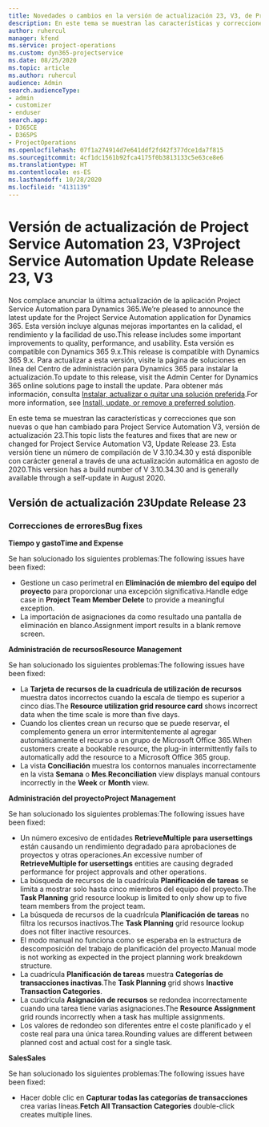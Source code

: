 ```yaml
---
title: Novedades o cambios en la versión de actualización 23, V3, de Project Service Automation
description: En este tema se muestran las características y correcciones que están disponibles en la versión de actualización 23, V3, de Project Service Automation.
author: ruhercul
manager: kfend
ms.service: project-operations
ms.custom: dyn365-projectservice
ms.date: 08/25/2020
ms.topic: article
ms.author: ruhercul
audience: Admin
search.audienceType:
- admin
- customizer
- enduser
search.app:
- D365CE
- D365PS
- ProjectOperations
ms.openlocfilehash: 07f1a274914d7e641ddf2fd42f377dce1da7f815
ms.sourcegitcommit: 4cf1dc1561b92fca4175f0b3813133c5e63ce8e6
ms.translationtype: HT
ms.contentlocale: es-ES
ms.lasthandoff: 10/28/2020
ms.locfileid: "4131139"
---
```

# <a name="project-service-automation-update-release-23-v3"></a><span data-ttu-id="f579b-103">Versión de actualización de Project Service Automation 23, V3</span><span class="sxs-lookup"><span data-stu-id="f579b-103">Project Service Automation Update Release 23, V3</span></span>

<span data-ttu-id="f579b-104">Nos complace anunciar la última actualización de la aplicación Project Service Automation para Dynamics 365.</span><span class="sxs-lookup"><span data-stu-id="f579b-104">We’re pleased to announce the latest update for the Project Service Automation application for Dynamics 365.</span></span> <span data-ttu-id="f579b-105">Esta versión incluye algunas mejoras importantes en la calidad, el rendimiento y la facilidad de uso.</span><span class="sxs-lookup"><span data-stu-id="f579b-105">This release includes some important improvements to quality, performance, and usability.</span></span> <span data-ttu-id="f579b-106">Esta versión es compatible con Dynamics 365 9.x.</span><span class="sxs-lookup"><span data-stu-id="f579b-106">This release is compatible with Dynamics 365 9.x.</span></span> <span data-ttu-id="f579b-107">Para actualizar a esta versión, visite la página de soluciones en línea del Centro de administración para Dynamics 365 para instalar la actualización.</span><span class="sxs-lookup"><span data-stu-id="f579b-107">To update to this release, visit the Admin Center for Dynamics 365 online solutions page to install the update.</span></span> <span data-ttu-id="f579b-108">Para obtener más información, consulta [Instalar, actualizar o quitar una solución preferida](https://docs.microsoft.com/power-platform/admin/install-remove-preferred-solution).</span><span class="sxs-lookup"><span data-stu-id="f579b-108">For more information, see [Install, update, or remove a preferred solution](https://docs.microsoft.com/power-platform/admin/install-remove-preferred-solution).</span></span>

<span data-ttu-id="f579b-109">En este tema se muestran las características y correcciones que son nuevas o que han cambiado para Project Service Automation V3, versión de actualización 23.</span><span class="sxs-lookup"><span data-stu-id="f579b-109">This topic lists the features and fixes that are new or changed for Project Service Automation V3, Update Release 23.</span></span> <span data-ttu-id="f579b-110">Esta versión tiene un número de compilación de V 3.10.34.30 y está disponible con carácter general a través de una actualización automática en agosto de 2020.</span><span class="sxs-lookup"><span data-stu-id="f579b-110">This version has a build number of V 3.10.34.30 and is generally available through a self-update in August 2020.</span></span>

## <a name="update-release-23"></a><span data-ttu-id="f579b-111">Versión de actualización 23</span><span class="sxs-lookup"><span data-stu-id="f579b-111">Update Release 23</span></span>

### <a name="bug-fixes"></a><span data-ttu-id="f579b-112">Correcciones de errores</span><span class="sxs-lookup"><span data-stu-id="f579b-112">Bug fixes</span></span>

<span data-ttu-id="f579b-113">**Tiempo y gasto**</span><span class="sxs-lookup"><span data-stu-id="f579b-113">**Time and Expense**</span></span>

<span data-ttu-id="f579b-114">Se han solucionado los siguientes problemas:</span><span class="sxs-lookup"><span data-stu-id="f579b-114">The following issues have been fixed:</span></span>
- <span data-ttu-id="f579b-115">Gestione un caso perimetral en **Eliminación de miembro del equipo del proyecto** para proporcionar una excepción significativa.</span><span class="sxs-lookup"><span data-stu-id="f579b-115">Handle edge case in **Project Team Member Delete** to provide a meaningful exception.</span></span>
- <span data-ttu-id="f579b-116">La importación de asignaciones da como resultado una pantalla de eliminación en blanco.</span><span class="sxs-lookup"><span data-stu-id="f579b-116">Assignment import results in a blank remove screen.</span></span>

<span data-ttu-id="f579b-117">**Administración de recursos**</span><span class="sxs-lookup"><span data-stu-id="f579b-117">**Resource Management**</span></span>

<span data-ttu-id="f579b-118">Se han solucionado los siguientes problemas:</span><span class="sxs-lookup"><span data-stu-id="f579b-118">The following issues have been fixed:</span></span>

- <span data-ttu-id="f579b-119">La **Tarjeta de recursos de la cuadrícula de utilización de recursos** muestra datos incorrectos cuando la escala de tiempo es superior a cinco días.</span><span class="sxs-lookup"><span data-stu-id="f579b-119">The **Resource utilization grid resource card** shows incorrect data when the time scale is more than five days.</span></span>
- <span data-ttu-id="f579b-120">Cuando los clientes crean un recurso que se puede reservar, el complemento genera un error intermitentemente al agregar automáticamente el recurso a un grupo de Microsoft Office 365.</span><span class="sxs-lookup"><span data-stu-id="f579b-120">When customers create a bookable resource, the plug-in intermittently fails to automatically add the resource to a Microsoft Office 365 group.</span></span>
- <span data-ttu-id="f579b-121">La vista **Conciliación** muestra los contornos manuales incorrectamente en la vista **Semana** o **Mes**.</span><span class="sxs-lookup"><span data-stu-id="f579b-121">**Reconciliation** view displays manual contours incorrectly in the **Week** or **Month** view.</span></span>

<span data-ttu-id="f579b-122">**Administración del proyecto**</span><span class="sxs-lookup"><span data-stu-id="f579b-122">**Project Management**</span></span>

<span data-ttu-id="f579b-123">Se han solucionado los siguientes problemas:</span><span class="sxs-lookup"><span data-stu-id="f579b-123">The following issues have been fixed:</span></span>

- <span data-ttu-id="f579b-124">Un número excesivo de entidades **RetrieveMultiple para usersettings** están causando un rendimiento degradado para aprobaciones de proyectos y otras operaciones.</span><span class="sxs-lookup"><span data-stu-id="f579b-124">An excessive number of **RetrieveMultiple for usersettings** entities are causing degraded performance for project approvals and other operations.</span></span>
- <span data-ttu-id="f579b-125">La búsqueda de recursos de la cuadrícula **Planificación de tareas** se limita a mostrar solo hasta cinco miembros del equipo del proyecto.</span><span class="sxs-lookup"><span data-stu-id="f579b-125">The **Task Planning** grid resource lookup is limited to only show up to five team members from the project team.</span></span> 
- <span data-ttu-id="f579b-126">La búsqueda de recursos de la cuadrícula **Planificación de tareas** no filtra los recursos inactivos.</span><span class="sxs-lookup"><span data-stu-id="f579b-126">The **Task Planning** grid resource lookup does not filter inactive resources.</span></span>
- <span data-ttu-id="f579b-127">El modo manual no funciona como se esperaba en la estructura de descomposición del trabajo de planificación del proyecto.</span><span class="sxs-lookup"><span data-stu-id="f579b-127">Manual mode is not working as expected in the project planning work breakdown structure.</span></span>
- <span data-ttu-id="f579b-128">La cuadrícula **Planificación de tareas** muestra **Categorías de transacciones inactivas**.</span><span class="sxs-lookup"><span data-stu-id="f579b-128">The **Task Planning** grid shows **Inactive Transaction Categories**.</span></span>
- <span data-ttu-id="f579b-129">La cuadrícula **Asignación de recursos** se redondea incorrectamente cuando una tarea tiene varias asignaciones.</span><span class="sxs-lookup"><span data-stu-id="f579b-129">The **Resource Assignment** grid rounds incorrectly when a task has multiple assignments.</span></span>
- <span data-ttu-id="f579b-130">Los valores de redondeo son diferentes entre el coste planificado y el coste real para una única tarea.</span><span class="sxs-lookup"><span data-stu-id="f579b-130">Rounding values are different between planned cost and actual cost for a single task.</span></span>

<span data-ttu-id="f579b-131">**Sales**</span><span class="sxs-lookup"><span data-stu-id="f579b-131">**Sales**</span></span>

<span data-ttu-id="f579b-132">Se han solucionado los siguientes problemas:</span><span class="sxs-lookup"><span data-stu-id="f579b-132">The following issues have been fixed:</span></span>

- <span data-ttu-id="f579b-133">Hacer doble clic en **Capturar todas las categorías de transacciones** crea varias líneas.</span><span class="sxs-lookup"><span data-stu-id="f579b-133">**Fetch All Transaction Categories** double-click creates multiple lines.</span></span>
